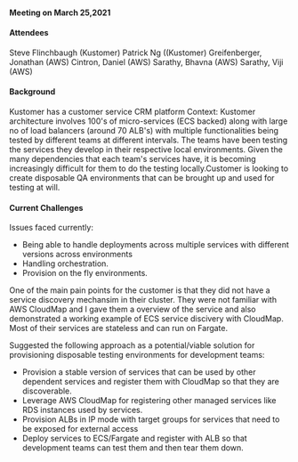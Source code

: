 #### Meeting on March 25,2021 ####

#### Attendees ####
Steve Flinchbaugh (Kustomer)
Patrick Ng ((Kustomer)
Greifenberger, Jonathan (AWS)
Cintron, Daniel (AWS)
Sarathy, Bhavna (AWS)
Sarathy, Viji (AWS)


#### Background ####
Kustomer has a customer service CRM platform
Context: Kustomer architecture involves 100's of micro-services (ECS backed) along with large no of load balancers (around 70 ALB's) with multiple functionalities being tested by different teams at different intervals. The teams have been testing the services they develop in their respective local environments. Given the many dependencies that each team's services have, it is becoming increasingly difficult for them to do the testing locally.Customer is looking to create disposable QA environments that can be brought up and used for testing at will. 

#### Current Challenges ####
Issues faced currently:
- Being able to handle deployments across multiple services with different versions  across environments
- Handling orchestration. 
- Provision on the fly environments.

One of the main pain points for the customer is that they did not have a service discovery mechansim in their cluster. They were not familiar with AWS CloudMap and I gave them a overview of the service and also demonstrated a working example of ECS service discivery with CloudMap. Most of their services are stateless and can run on Fargate.

Suggested the following approach as a potential/viable solution for provisioning disposable testing environments for development teams:
- Provision a stable version of services that can be used by other dependent services and register them with CloudMap so that they are discoverable.
- Leverage AWS CloudMap for registering other managed services like RDS instances used by services.
- Provision ALBs in IP mode with target groups for services that need to be exposed for external access
- Deploy services to ECS/Fargate and register with ALB so that development teams can test them and then tear them down.









